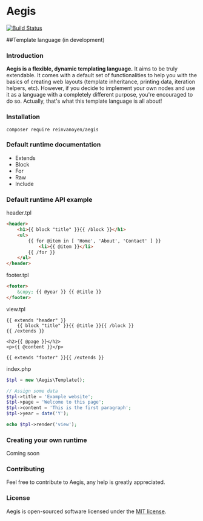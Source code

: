 # Aegis

[![Build Status](https://travis-ci.org/reinvanoyen/aegis.svg?branch=master)](https://travis-ci.org/reinvanoyen/aegis)

##Template language (in development)

### Introduction

**Aegis is a flexible, dynamic templating language.** It aims to 
be truly extendable. It comes with a default set of functionalities to help you with 
the basics of creating web layouts (template inheritance, printing data, iteration helpers, etc).
However, if you decide to implement your own nodes and use it as a language with a 
completely different purpose, you're encouraged to do so.
Actually, that's what this template language is all about!

### Installation

```ssh
composer require reinvanoyen/aegis
```

### Default runtime documentation

* Extends
* Block
* For
* Raw
* Include

### Default runtime API example

header.tpl
```html
<header>
    <h1>{{ block "title" }}{{ /block }}</h1>
    <ul>
        {{ for @item in [ 'Home', 'About', 'Contact' ] }}
            <li>{{ @item }}</li>
        {{ /for }}
    </ul>
</header>
```

footer.tpl
```html
<footer>
    &copy; {{ @year }} {{ @title }}
</footer>
```

view.tpl
```
{{ extends "header" }}
    {{ block "title" }}{{ @title }}{{ /block }}
{{ /extends }}

<h2>{{ @page }}</h2>
<p>{{ @content }}</p>

{{ extends "footer" }}{{ /extends }}
```

index.php
```php
$tpl = new \Aegis\Template();

// Assign some data
$tpl->title = 'Example website';
$tpl->page = 'Welcome to this page';
$tpl->content = 'This is the first paragraph';
$tpl->year = date('Y');

echo $tpl->render('view');
```

### Creating your own runtime

Coming soon

### Contributing

Feel free to contribute to Aegis, any help is greatly appreciated.

### License
Aegis is open-sourced software licensed under the [MIT license](http://opensource.org/licenses/MIT).